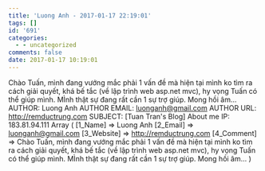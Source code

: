 ```yaml
---
title: 'Luong Anh - 2017-01-17 22:19:01'
tags: []
id: '691'
categories:
  - - uncategorized
comments: false
date: 2017-01-17 10:19:01
---
```


Chào Tuấn, mình đang vướng mắc phải 1 vấn đề mà hiện tại mình ko tìm ra cách giải quyết, khá bế tắc (về lập trình web asp.net mvc), hy vọng Tuấn có thể giúp mình. MÌnh thật sự đang rất cần 1 sự trợ giúp. Mong hồi âm... AUTHOR: Luong Anh AUTHOR EMAIL: luonganh@gmail.com AUTHOR URL: http://remductrung.com SUBJECT: \[Tuan Tran's Blog\] About me IP: 183.81.94.111 Array ( \[1\_Name\] => Luong Anh \[2\_Email\] => luonganh@gmail.com \[3\_Website\] => http://remductrung.com \[4\_Comment\] => Chào Tuấn, mình đang vướng mắc phải 1 vấn đề mà hiện tại mình ko tìm ra cách giải quyết, khá bế tắc (về lập trình web asp.net mvc), hy vọng Tuấn có thể giúp mình. MÌnh thật sự đang rất cần 1 sự trợ giúp. Mong hồi âm... )